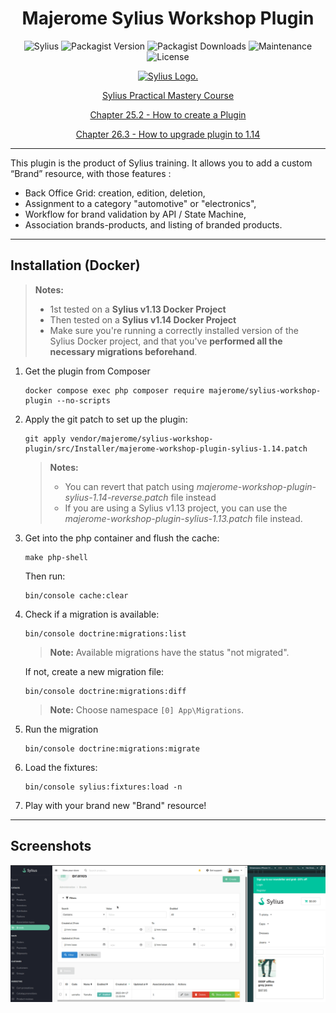 <h1 align="center">Majerome Sylius Workshop Plugin</h1> 

<div align="center">

![Sylius](https://img.shields.io/badge/sylius-1.14-brightgreen)
![Packagist Version](https://img.shields.io/packagist/v/majerome/sylius-workshop-plugin)
![Packagist Downloads](https://img.shields.io/packagist/dt/majerome/sylius-workshop-plugin)
![Maintenance](https://img.shields.io/maintenance/no/2025)
![License](https://img.shields.io/badge/license-MIT-blue)

</div>

<div align="center">

<p align="center">
    <a href="https://sylius.com" target="_blank">
        <picture>
          <source media="(prefers-color-scheme: dark)" srcset="https://media.sylius.com/sylius-logo-800-dark.png">
          <source media="(prefers-color-scheme: light)" srcset="https://media.sylius.com/sylius-logo-800.png">
          <img alt="Sylius Logo." src="https://media.sylius.com/sylius-logo-800.png">
        </picture>
    </a>
</p>

[Sylius Practical Mastery Course](https://academy.sylius.com/course/sylius-practical-mastery-course/)

[Chapter 25.2 - How to create a Plugin](https://academy.sylius.com/lesson/25-2-how-to-create-a-plugin/)

[Chapter 26.3 - How to upgrade plugin to 1.14](https://academy.sylius.com/lesson/26-3-how-to-upgrade-plugin-to-1-14/)

</div>

---

<p>
This plugin is the product of Sylius training. 
It allows you to add a custom “Brand” resource, with those features :

- Back Office Grid: creation, edition, deletion,
- Assignment to a category "automotive" or "electronics",
- Workflow for brand validation by API / State Machine, 
- Association brands-products, and listing of branded products.
</p>

---

## Installation (Docker)
>**Notes:** 
> - 1st tested on a **Sylius v1.13 Docker Project**
> - Then tested on a **Sylius v1.14 Docker Project**
> - Make sure you're running a correctly installed version of the Sylius Docker project, and that you've **performed all the necessary migrations beforehand**.


1. Get the plugin from Composer
    ```
    docker compose exec php composer require majerome/sylius-workshop-plugin --no-scripts
    ```

2. Apply the git patch to set up the plugin:
    ```
    git apply vendor/majerome/sylius-workshop-plugin/src/Installer/majerome-workshop-plugin-sylius-1.14.patch
    ```

    > **Notes:** 
      > - You can revert that patch using *majerome-workshop-plugin-sylius-1.14-reverse.patch* file instead
      > - If you are using a Sylius v1.13 project, you can use the *majerome-workshop-plugin-sylius-1.13.patch* file instead.

3. Get into the php container and flush the cache:
    ```
    make php-shell
    ```
    Then run:
    ```
    bin/console cache:clear
    ```

4. Check if a migration is available:
   ```
   bin/console doctrine:migrations:list
   ```
   > **Note:** Available migrations have the status "not migrated".

   If not, create a new migration file:
   ```
   bin/console doctrine:migrations:diff
   ```
   >**Note:** Choose namespace ```[0] App\Migrations```.

5. Run the migration
   ```
   bin/console doctrine:migrations:migrate
   ```

6. Load the fixtures:
    ```
    bin/console sylius:fixtures:load -n
    ```

7. Play with your brand new "Brand" resource! 

---

## Screenshots

![Demo](https://raw.githubusercontent.com/majerome/sylius-workshop-plugin/master/docs/demo.png)

